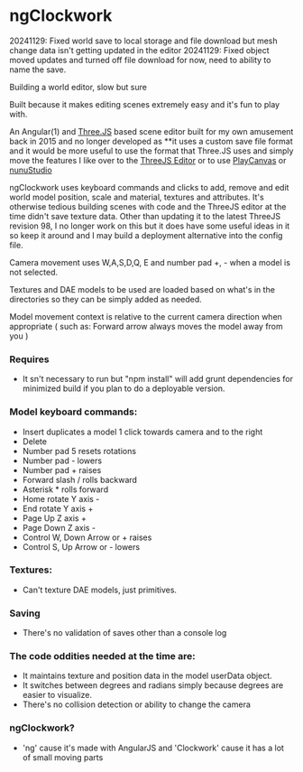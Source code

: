 
# ngClockwork 

20241129: Fixed world save to local storage and file download but mesh change data isn't getting updated in the editor
20241129: Fixed object moved updates and turned off file download for now, need to ability to name the save.

Building a world editor, slow but sure

Built because it makes editing scenes extremely easy and it's fun to play with.

An Angular(1) and [Three.JS](https://github.com/mrdoob/three.js) based  scene editor built for my own amusement back in 2015 and no longer developed as **it uses a custom save file format and it would be more useful to use the format that Three.JS uses and simply move the features I like over to the [ThreeJS Editor](https://threejs.org/editor/) or to use [PlayCanvas](https://github.com/playcanvas/engine) or [nunuStudio](https://github.com/tentone/nunuStudio)

ngClockwork uses keyboard commands and clicks to add, remove and edit world model position, scale and material, textures and attributes.  It's otherwise tedious building scenes with code and the ThreeJS editor at the time didn't save texture data.  Other than updating it to the latest ThreeJS revision 98, I no longer work on this but it does have some useful ideas in it so keep it around and I may build a deployment alternative into the config file.

Camera movement uses W,A,S,D,Q, E and number pad +, - when a model is not selected.

Textures and DAE models to be used are loaded based on what's in the directories so they can be simply added as needed.

Model movement context is relative to the current camera direction when appropriate ( such as: Forward arrow always moves the model away from you )

### Requires
 - It sn't necessary to run but "npm install" will add grunt dependencies for minimized build if you plan to do a deployable version.

### Model keyboard commands:

 - Insert duplicates a model 1 click towards camera and to the right
 - Delete
 - Number pad 5 resets rotations
 - Number pad - lowers
 - Number pad + raises
 - Forward slash / rolls backward
 - Asterisk * rolls forward
 - Home rotate Y axis -
 - End rotate Y axis +
 - Page Up Z axis +
 - Page Down Z axis -
 - Control W, Down Arrow or + raises
 - Control S, Up Arrow or - lowers
 
### Textures:
 - Can't texture DAE models, just primitives.

### Saving

 - There's no validation of saves other than a console log

### The code oddities needed at the time are:

 - It maintains texture and position data in the model userData object.
 - It switches between degrees and radians simply because degrees are easier to visualize.
 - There's no collision detection or ability to change the camera
 
### ngClockwork?
 - 'ng' cause it's made with AngularJS and 'Clockwork' cause it has a lot of small moving parts
